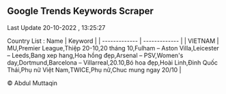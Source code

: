

## Google Trends Keywords Scraper 
 
Last Update 20-10-2022 , 13:25:27

Country List :
 Name  | Keyword |
| ------------- | ------------- |
| VIETNAM | MU,Premier League,Thiệp 20-10,20 tháng 10,Fulham – Aston Villa,Leicester – Leeds,Bang xep hang,Hoa hồng đẹp,Arsenal – PSV,Women's day,Dortmund,Barcelona – Villarreal,20.10,Bó hoa đẹp,Hoài Linh,Đinh Quốc Thái,Phụ nữ Việt Nam,TWICE,Phụ nữ,Chuc mung ngay 20/10 |



© Abdul Muttaqin 
